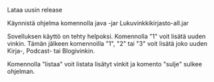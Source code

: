 Lataa uusin release

Käynnistä ohjelma komennolla java -jar Lukuvinkkikirjasto-all.jar

Sovelluksen käyttö on tehty helpoksi. Komennolla "1" voit lisätä uuden vinkin. Tämän jälkeen komennoilla "1", "2" tai "3" voit lisätä joko uuden Kirja-, Podcast- tai Blogivinkin.

Komennolla "listaa" voit listata lisätyt vinkit ja komento "sulje" sulkee ohjelman.
